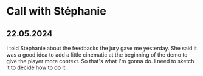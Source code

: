 # Call with Stéphanie

## 22.05.2024

I told Stéphanie about the feedbacks the jury gave me yesterday. She said it was a good idea to add a little cinematic at the beginning of the demo to give the player more context. So that's what I'm gonna do. I need to sketch it to decide how to do it.
